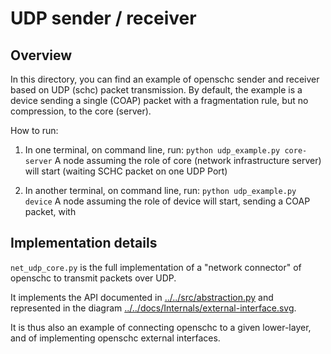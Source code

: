 # UDP sender / receiver

## Overview

In this directory, you can find an example of openschc sender and receiver based on UDP (schc) packet transmission.
By default, the example is a device sending a single (COAP) packet with a fragmentation rule, but no compression, to
the core (server).

How to run:
1) In one terminal, on command line, run: `python udp_example.py core-server` 
  A node assuming the role of core (network infrastructure server) will start (waiting SCHC packet on one UDP Port)
  
2) In another terminal, on command line, run: `python udp_example.py device`
  A node assuming the role of device will start, sending a COAP packet, with

## Implementation details

`net_udp_core.py` is the full implementation of a "network connector" of openschc to transmit packets over UDP.

It implements the API documented in [../../src/abstraction.py](src/abstraction.py) and represented in the
diagram [../../docs/Internals/external-interface.svg](../../docs/Internals/external-interface.svg).

It is thus also an example of connecting openschc to a given lower-layer, and of implementing openschc external
interfaces.
